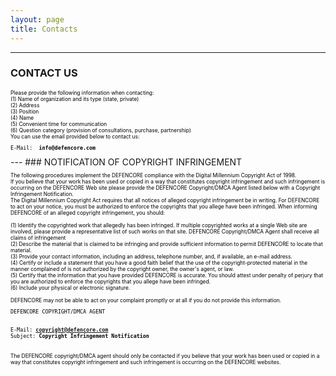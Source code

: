```yaml
---
layout: page
title: Contacts
---
```


---
### CONTACT US

<p style="color:black;font-size: 0.6em">
Please provide the following information when contacting:<br>
(1) Name of organization and its type (state, private)<br>
(2) Address<br>
(3) Position<br>
(4) Name<br>
(5) Convenient time for communication<br>
(6) Question category (provision of consultations, purchase, partnership)<br>
You can use the email provided below to contact us:
</p>
<pre style="color:black;font-size: 0.6em">
E-Mail:  <b>info@defencore.com</b>
</pre>
---
### NOTIFICATION OF COPYRIGHT INFRINGEMENT

<p style="color:black;font-size: 0.6em">
The following procedures implement the DEFENCORE compliance with the Digital Millennium Copyright Act of 1998.
<br>
If you believe that your work has been used or copied in a way that constitutes copyright infringement and such infringement is occurring on the DEFENCORE Web site please provide the DEFENCORE Copyright/DMCA Agent listed below with a Copyright Infringement Notification.
<br>
The Digital Millennium Copyright Act requires that all notices of alleged copyright infringement be in writing. For DEFENCORE to act on your notice, you must be authorized to enforce the copyrights that you allege have been infringed. When informing DEFENCORE of an alleged copyright infringement, you should:<br>
<br>
(1) Identify the copyrighted work that allegedly has been infringed. If multiple copyrighted works at a single Web site are involved, please provide a representative list of such works on that site. DEFENCORE Copyright/DMCA Agent shall receive all claims of infringement<br>
(2) Describe the material that is claimed to be infringing and provide sufficient information to permit DEFENCORE to locate that material.<br>
(3) Provide your contact information, including an address, telephone number, and, if available, an e-mail address.<br>
(4) Certify or include a statement that you have a good faith belief that the use of the copyright-protected material in the manner complained of is not authorized by the copyright owner, the owner's agent, or law.<br>
(5) Certify that the information that you have provided DEFENCORE is accurate. You should attest under penalty of perjury that you are authorized to enforce the copyrights that you allege have been infringed.<br>
(6) Include your physical or electronic signature.<br>
<br>
DEFENCORE may not be able to act on your complaint promptly or at all if you do not provide this information.
</p>
<pre style="color:black;font-size: 0.6em">
DEFENCORE COPYRIGHT/DMCA AGENT

E-Mail:  <b>copyright@defencore.com</b>
Subject: <b>Copyright Infringement Notification</b>
</pre>
<p style="color:black;font-size: 0.6em">
The DEFENCORE copyright/DMCA agent should only be contacted if you believe that your work has been used or copied in a way that constitutes copyright infringement and such infringement is occurring on the DEFENCORE websites.<br>  
</p>
